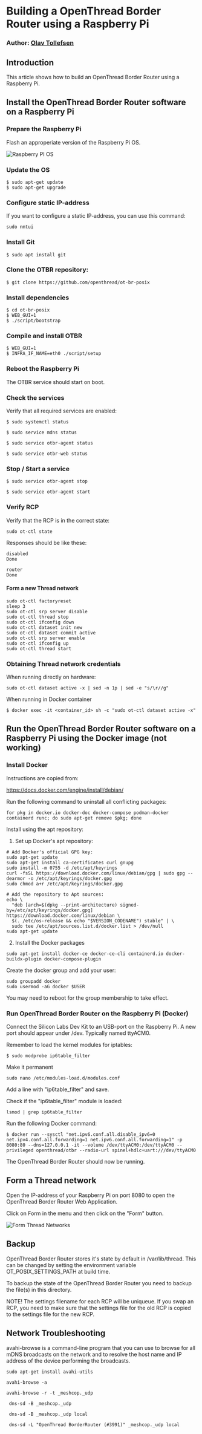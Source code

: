 # Building a OpenThread Border Router using a Raspberry Pi
### Author: [Olav Tollefsen](https://www.linkedin.com/in/olavtollefsen/)

## Introduction

This article shows how to build an OpenThread Border Router using a Raspberry Pi.

## Install the OpenThread Border Router software on a Raspberry Pi

### Prepare the Raspberry Pi

Flash an approperiate version of the Raspberry Pi OS.

![Raspberry PI OS](./images/raspberry-pi-os.png)

### Update the OS

```
$ sudo apt-get update
$ sudo apt-get upgrade
```

### Configure static IP-address

If you want to configure a static IP-address, you can use this command:

```
sudo nmtui
```

### Install Git

```
$ sudo apt install git
```

### Clone the OTBR repository:

```
$ git clone https://github.com/openthread/ot-br-posix
```

### Install dependencies

```
$ cd ot-br-posix
$ WEB_GUI=1
$ ./script/bootstrap
```

### Compile and install OTBR

```
$ WEB_GUI=1
$ INFRA_IF_NAME=eth0 ./script/setup
```

### Reboot the Raspberry Pi

The OTBR service should start on boot.

### Check the services

Verify that all required services are enabled:

```
$ sudo systemctl status
```

```
$ sudo service mdns status
```

```
$ sudo service otbr-agent status
```

```
$ sudo service otbr-web status
```

### Stop / Start a service

```
$ sudo service otbr-agent stop
```

```
$ sudo service otbr-agent start
```

### Verify RCP

Verify that the RCP is in the correct state:

```
sudo ot-ctl state
```

Responses should be like these:

```
disabled
Done
```

```
router
Done
```

#### Form a new Thread network

```
sudo ot-ctl factoryreset
sleep 3
sudo ot-ctl srp server disable
sudo ot-ctl thread stop
sudo ot-ctl ifconfig down
sudo ot-ctl dataset init new
sudo ot-ctl dataset commit active
sudo ot-ctl srp server enable
sudo ot-ctl ifconfig up
sudo ot-ctl thread start
```

### Obtaining Thread network credentials

When running directly on hardware:

```
sudo ot-ctl dataset active -x | sed -n 1p | sed -e "s/\r//g"
```

When running in Docker container

```
$ docker exec -it <container_id> sh -c "sudo ot-ctl dataset active -x"
```

## Run the OpenThread Border Router software on a Raspberry Pi using the Docker image (not working)

### Install Docker

Instructions are copied from:

https://docs.docker.com/engine/install/debian/

Run the following command to uninstall all conflicting packages:

```
for pkg in docker.io docker-doc docker-compose podman-docker containerd runc; do sudo apt-get remove $pkg; done
```

Install using the apt repository:

1. Set up Docker's apt repository:
```
# Add Docker's official GPG key:
sudo apt-get update
sudo apt-get install ca-certificates curl gnupg
sudo install -m 0755 -d /etc/apt/keyrings
curl -fsSL https://download.docker.com/linux/debian/gpg | sudo gpg --dearmor -o /etc/apt/keyrings/docker.gpg
sudo chmod a+r /etc/apt/keyrings/docker.gpg

# Add the repository to Apt sources:
echo \
  "deb [arch=$(dpkg --print-architecture) signed-by=/etc/apt/keyrings/docker.gpg] https://download.docker.com/linux/debian \
  $(. /etc/os-release && echo "$VERSION_CODENAME") stable" | \
  sudo tee /etc/apt/sources.list.d/docker.list > /dev/null
sudo apt-get update
```

2. Install the Docker packages

```
sudo apt-get install docker-ce docker-ce-cli containerd.io docker-buildx-plugin docker-compose-plugin
```

Create the docker group and add your user:

```
sudo groupadd docker
sudo usermod -aG docker $USER
```

You may need to reboot for the group membership to take effect.

### Run OpenThread Border Router on the Raspberry Pi (Docker)

Connect the Silicon Labs Dev Kit to an USB-port on the Raspberry Pi. A new port should appear under /dev. Typically named ttyACM0.

Remember to load the kernel modules for iptables:

```
$ sudo modprobe ip6table_filter
```

Make it permanent

```
sudo nano /etc/modules-load.d/modules.conf
```

Add a line with "ip6table_filter" and save.

Check if the "ip6table_filter" module is loaded:

```
lsmod | grep ip6table_filter
```

Run the following Docker command:

```
$ docker run --sysctl "net.ipv6.conf.all.disable_ipv6=0 net.ipv4.conf.all.forwarding=1 net.ipv6.conf.all.forwarding=1" -p 8080:80 --dns=127.0.0.1 -it --volume /dev/ttyACM0:/dev/ttyACM0 --privileged openthread/otbr --radio-url spinel+hdlc+uart:///dev/ttyACM0
```

The OpenThread Border Router should now be running.

## Form a Thread network

Open the IP-address of your Raspberry Pi on port 8080 to open the OpenThread Border Router Web Application.

Click on Form in the menu and then click on the "Form" button.

![Form Thread Networks](./images/form-thread-networks.png)

## Backup

OpenThread Border Router stores it's state by default in /var/lib/thread. This can be changed by setting the environment variable OT_POSIX_SETTINGS_PATH at build time.

To backup the state of the OpenThread Border Router you need to backup the file(s) in this directory.

NOTE! The settings filename for each RCP will be uniqueue. If you swap an RCP, you need to make sure that the settings file for the old RCP is copied to the settings file for the new RCP. 

## Network Troubleshooting

avahi-browse is a command-line program that you can use to browse for all mDNS broadcasts on the network and to resolve the host name and IP address of the device performing the broadcasts.

```
sudo apt-get install avahi-utils 
```

```
avahi-browse -a

avahi-browse -r -t _meshcop._udp
```

```
 dns-sd -B _meshcop._udp

 dns-sd -B _meshcop._udp local

 dns-sd -L "OpenThread BorderRouter (#3991)" _meshcop._udp local
```
